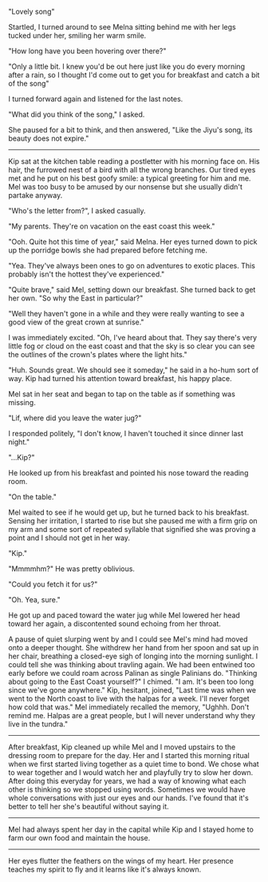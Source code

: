   "Lovely song"

  Startled, I turned around to see Melna sitting behind me with her legs tucked under her, smiling her warm smile.

  "How long have you been hovering over there?"

  "Only a little bit. I knew you'd be out here just like you do every morning after a rain, so I thought I'd come out to get you for breakfast and catch a bit of the song"

  I turned forward again and listened for the last notes.

  "What did you think of the song," I asked.

  She paused for a bit to think, and then answered, "Like the Jiyu's song, its beauty does not expire."



*************


  Kip sat at the kitchen table reading a postletter with his morning face on. His hair, the furrowed nest of a bird with all the wrong branches. Our tired eyes met and he put on his best goofy smile: a typical greeting for him and me. Mel was too busy to be amused by our nonsense but she usually didn't partake anyway.

   "Who's the letter from?", I asked casually.

   "My parents. They're on vacation on the east coast this week."

   "Ooh. Quite hot this time of year," said Melna. Her eyes turned down to pick up the porridge bowls she had prepared before fetching me.

   "Yea. They've always been ones to go on adventures to exotic places. This probably isn't the hottest they've experienced."

   "Quite brave," said Mel, setting down our breakfast. She turned back to get her own. "So why the East in particular?"

   "Well they haven't gone in a while and they were really wanting to see a good view of the great crown at sunrise."

   I was immediately excited. "Oh, I've heard about that. They say there's very little fog or cloud on the east coast and that the sky is so clear you can see the outlines of the crown's plates where the light hits."

   "Huh. Sounds great. We should see it someday," he said in a ho-hum sort of way. Kip had turned his attention toward breakfast, his happy place.

   Mel sat in her seat and began to tap on the table as if something was missing.

   "Lif, where did you leave the water jug?"

   I responded politely, "I don't know, I haven't touched it since dinner last night."

   "...Kip?"

   He looked up from his breakfast and pointed his nose toward the reading room.

   "On the table."

   Mel waited to see if he would get up, but he turned back to his breakfast. Sensing her irritation, I started to rise but she paused me with a firm grip on my arm and some sort of repeated syllable that signified she was proving a point and I should not get in her way.

   "Kip."

   "Mmmmhm?" He was pretty oblivious.

   "Could you fetch it for us?"

   "Oh. Yea, sure."

   He got up and paced toward the water jug while Mel lowered her head toward her again, a discontented sound echoing from her throat.

   A pause of quiet slurping went by and I could see Mel's mind had moved onto a deeper thought. She withdrew her hand from her spoon and sat up in her chair, breathing a closed-eye sigh of longing into the morning sunlight. I could tell she was thinking about travling again. We had been entwined too early before we could roam across Palinan as single Palinians do.
   "Thinking about going to the East Coast yourself?" I chimed.
   "I am. It's been too long since we've gone anywhere."
   Kip, hesitant, joined, "Last time was when we went to the North coast to live with the halpas for a week. I'll never forget how cold that was."
   Mel immediately recalled the memory, "Ughhh. Don't remind me. Halpas are a great people, but I will never understand why they live in the tundra."


   ********

   After breakfast, Kip cleaned up while Mel and I moved upstairs to the dressing room to prepare for the day. Her and I started this morning ritual when we first started living together as a quiet time to bond. We chose what to wear together and I would watch her and playfully try to slow her down. After doing this everyday for years, we had a way of knowing what each other is thinking so we stopped using words. Sometimes we would have whole conversations with just our eyes and our hands. I've found that it's better to tell her she's beautiful without saying it.


   *********

Mel had always spent her day in the capital while Kip and I stayed home to farm our own food and maintain the house.

   *********

Her eyes flutter the feathers on the wings of my heart. Her presence teaches my spirit to fly and it learns like it's always known.
